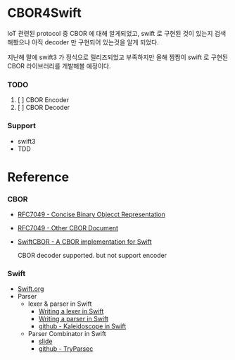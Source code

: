 # CBOR4Swift
IoT 관련된 protocol 중 CBOR 에 대해 알게되었고, swift 로 구현된 것이 있는지 검색해봤으나 아직 decoder 만 구현되어 있는것을 알게 되었다.

지난해 말에 swift3 가 정식으로 릴리즈되었고 부족하지만 올해 짬짬이 swift 로 구현된 CBOR 라이브러리를 개발해볼 예정이다.



### TODO
1. [ ] CBOR Encoder
2. [ ] CBOR Decoder

### Support
* swift3
* TDD



# Reference

### CBOR
* [RFC7049 - Concise Binary Objecct Representation](https://tools.ietf.org/html/rfc7049)

* [RFC7049 - Other CBOR Document](http://www.bortzmeyer.org/7049.html)

* [SwiftCBOR - A CBOR implementation for Swift](https://github.com/myfreeweb/SwiftCBOR)

	CBOR decoder supported. but not support encoder

### Swift
* [Swift.org](https://swift.org)
* Parser
	- lexer & parser in Swift
		* [Writing a lexer in Swift](http://blog.matthewcheok.com/writing-a-lexer-in-swift)
		* [Writing a parser in Swift](http://blog.matthewcheok.com/writing-a-parser-in-swift)
		* [github - Kaleidoscope in Swift](https://github.com/matthewcheok/Kaleidoscope)
	- Parser Combinator in Swift
		* [slide](https://speakerdeck.com/inamiy/parser-combinator-in-swift)
		* [github - TryParsec](https://github.com/tryswift/TryParsec)